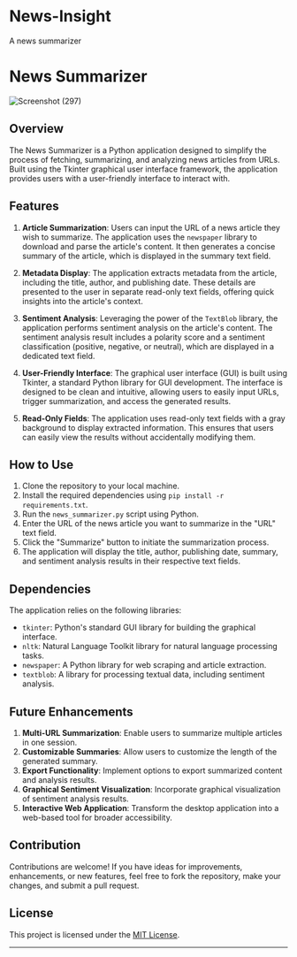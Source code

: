 # News-Insight
A news summarizer

# News Summarizer
![Screenshot (297)](https://github.com/janhavi0407/News-Insight/assets/100830653/acfda5f9-bab1-4a99-9756-144418f8ddc5)


## Overview

The News Summarizer is a Python application designed to simplify the process of fetching, summarizing, and analyzing news articles from URLs. Built using the Tkinter graphical user interface framework, the application provides users with a user-friendly interface to interact with.

## Features

1. **Article Summarization**: Users can input the URL of a news article they wish to summarize. The application uses the `newspaper` library to download and parse the article's content. It then generates a concise summary of the article, which is displayed in the summary text field.

2. **Metadata Display**: The application extracts metadata from the article, including the title, author, and publishing date. These details are presented to the user in separate read-only text fields, offering quick insights into the article's context.

3. **Sentiment Analysis**: Leveraging the power of the `TextBlob` library, the application performs sentiment analysis on the article's content. The sentiment analysis result includes a polarity score and a sentiment classification (positive, negative, or neutral), which are displayed in a dedicated text field.

4. **User-Friendly Interface**: The graphical user interface (GUI) is built using Tkinter, a standard Python library for GUI development. The interface is designed to be clean and intuitive, allowing users to easily input URLs, trigger summarization, and access the generated results.

5. **Read-Only Fields**: The application uses read-only text fields with a gray background to display extracted information. This ensures that users can easily view the results without accidentally modifying them.

## How to Use

1. Clone the repository to your local machine.
2. Install the required dependencies using `pip install -r requirements.txt`.
3. Run the `news_summarizer.py` script using Python.
4. Enter the URL of the news article you want to summarize in the "URL" text field.
5. Click the "Summarize" button to initiate the summarization process.
6. The application will display the title, author, publishing date, summary, and sentiment analysis results in their respective text fields.

## Dependencies

The application relies on the following libraries:

- `tkinter`: Python's standard GUI library for building the graphical interface.
- `nltk`: Natural Language Toolkit library for natural language processing tasks.
- `newspaper`: A Python library for web scraping and article extraction.
- `textblob`: A library for processing textual data, including sentiment analysis.

## Future Enhancements

1. **Multi-URL Summarization**: Enable users to summarize multiple articles in one session.
2. **Customizable Summaries**: Allow users to customize the length of the generated summary.
3. **Export Functionality**: Implement options to export summarized content and analysis results.
4. **Graphical Sentiment Visualization**: Incorporate graphical visualization of sentiment analysis results.
5. **Interactive Web Application**: Transform the desktop application into a web-based tool for broader accessibility.

## Contribution

Contributions are welcome! If you have ideas for improvements, enhancements, or new features, feel free to fork the repository, make your changes, and submit a pull request.

## License

This project is licensed under the [MIT License](LICENSE).

---


